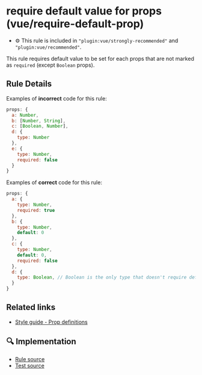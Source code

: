 # require default value for props (vue/require-default-prop)

- :gear: This rule is included in `"plugin:vue/strongly-recommended"` and `"plugin:vue/recommended"`.

This rule requires default value to be set for each props that are not marked as `required` (except `Boolean` props).

## Rule Details

Examples of **incorrect** code for this rule:

```js
props: {
  a: Number,
  b: [Number, String],
  c: [Boolean, Number],
  d: {
    type: Number
  },
  e: {
    type: Number,
    required: false
  }
}
```

Examples of **correct** code for this rule:

```js
props: {
  a: {
    type: Number,
    required: true
  },
  b: {
    type: Number,
    default: 0
  },
  c: {
    type: Number,
    default: 0,
    required: false
  },
  d: {
    type: Boolean, // Boolean is the only type that doesn't require default
  }
}
```

## Related links

- [Style guide - Prop definitions](https://vuejs.org/v2/style-guide/#Prop-definitions-essential)

## :mag: Implementation

- [Rule source](https://github.com/vuejs/eslint-plugin-vue/blob/master/lib/rules/require-default-prop.js)
- [Test source](https://github.com/vuejs/eslint-plugin-vue/blob/master/tests/lib/rules/require-default-prop.js)
